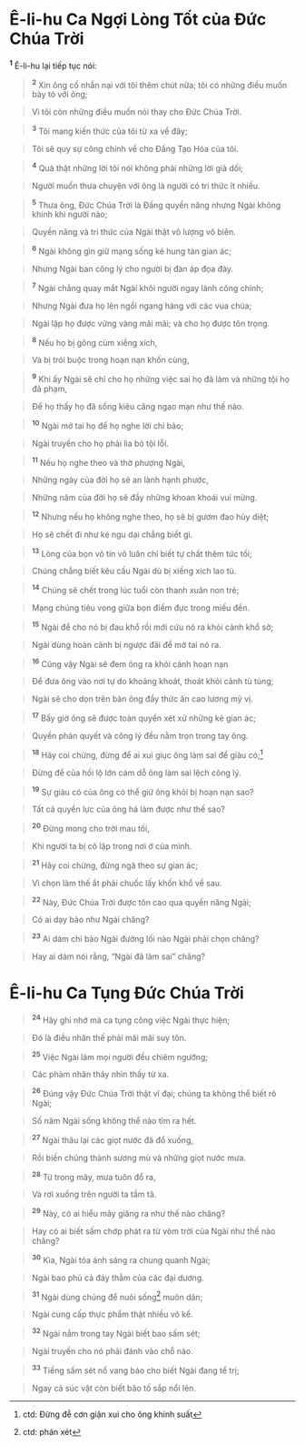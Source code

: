 # Ê-li-hu Ca Ngợi Lòng Tốt của Đức Chúa Trời
<sup><b>1</b></sup> Ê-li-hu lại tiếp tục nói:


> <sup><b>2</b></sup> Xin ông cố nhẫn nại với tôi thêm chút nữa; tôi có những điều muốn bày tỏ với ông;
>


> Vì tôi còn những điều muốn nói thay cho Đức Chúa Trời.
>


> <sup><b>3</b></sup> Tôi mang kiến thức của tôi từ xa về đây;
>


> Tôi sẽ quy sự công chính về cho Đấng Tạo Hóa của tôi.
>


> <sup><b>4</b></sup> Quả thật những lời tôi nói không phải những lời giả dối;
>


> Người muốn thưa chuyện với ông là người có tri thức ít nhiều.
>


> <sup><b>5</b></sup> Thưa ông, Đức Chúa Trời là Đấng quyền năng nhưng Ngài không khinh khi người nào;
>


> Quyền năng và tri thức của Ngài thật vô lượng vô biên.
>


> <sup><b>6</b></sup> Ngài không gìn giữ mạng sống kẻ hung tàn gian ác;
>


> Nhưng Ngài ban công lý cho người bị đàn áp đọa đày.
>


> <sup><b>7</b></sup> Ngài chẳng quay mắt Ngài khỏi người ngay lành công chính;
>


> Nhưng Ngài đưa họ lên ngồi ngang hàng với các vua chúa;
>


> Ngài lập họ được vững vàng mãi mãi; và cho họ được tôn trọng.
>


> <sup><b>8</b></sup> Nếu họ bị gông cùm xiềng xích,
>


> Và bị trói buộc trong hoạn nạn khốn cùng,
>


> <sup><b>9</b></sup> Khi ấy Ngài sẽ chỉ cho họ những việc sai họ đã làm và những tội họ đã phạm,
>


> Để họ thấy họ đã sống kiêu căng ngạo mạn như thế nào.
>


> <sup><b>10</b></sup> Ngài mở tai họ để họ nghe lời chỉ bảo;
>


> Ngài truyền cho họ phải lìa bỏ tội lỗi.
>


> <sup><b>11</b></sup> Nếu họ nghe theo và thờ phượng Ngài,
>


> Những ngày của đời họ sẽ an lành hạnh phước,
>


> Những năm của đời họ sẽ đầy những khoan khoái vui mừng.
>


> <sup><b>12</b></sup> Nhưng nếu họ không nghe theo, họ sẽ bị gươm đao hủy diệt;
>


> Họ sẽ chết đi như kẻ ngu dại chẳng biết gì.
>


> <sup><b>13</b></sup> Lòng của bọn vô tín vô luân chỉ biết tự chất thêm tức tối;
>


> Chúng chẳng biết kêu cầu Ngài dù bị xiềng xích lao tù.
>


> <sup><b>14</b></sup> Chúng sẽ chết trong lúc tuổi còn thanh xuân non trẻ;
>


> Mạng chúng tiêu vong giữa bọn điếm đực trong miếu đền.
>


> <sup><b>15</b></sup> Ngài để cho nó bị đau khổ rồi mới cứu nó ra khỏi cảnh khổ sở;
>


> Ngài dùng hoàn cảnh bị ngược đãi để mở tai nó ra.
>


> <sup><b>16</b></sup> Cũng vậy Ngài sẽ đem ông ra khỏi cảnh hoạn nạn
>


> Để đưa ông vào nơi tự do khoảng khoát, thoát khỏi cảnh tù túng;
>


> Ngài sẽ cho dọn trên bàn ông đầy thức ăn cao lương mỹ vị.
>


> <sup><b>17</b></sup> Bấy giờ ông sẽ được toàn quyền xét xử những kẻ gian ác;
>


> Quyền phán quyết và công lý đều nằm trọn trong tay ông.
>


> <sup><b>18</b></sup> Hãy coi chừng, đừng để ai xui giục ông làm sai để giàu có;[^1]
>


> Đừng để của hối lộ lớn cám dỗ ông làm sai lệch công lý.
>


> <sup><b>19</b></sup> Sự giàu có của ông có thể giữ ông khỏi bị hoạn nạn sao?
>


> Tất cả quyền lực của ông há làm được như thế sao?
>


> <sup><b>20</b></sup> Đừng mong cho trời mau tối,
>


> Khi người ta bị cô lập trong nơi ở của mình.
>


> <sup><b>21</b></sup> Hãy coi chừng, đừng ngã theo sự gian ác;
>


> Vì chọn làm thế ắt phải chuốc lấy khốn khổ về sau.
>


> <sup><b>22</b></sup> Này, Đức Chúa Trời được tôn cao qua quyền năng Ngài;
>


> Có ai dạy bảo như Ngài chăng?
>


> <sup><b>23</b></sup> Ai dám chỉ bảo Ngài đường lối nào Ngài phải chọn chăng?
>


> Hay ai dám nói rằng, “Ngài đã làm sai” chăng?
>


# Ê-li-hu Ca Tụng Đức Chúa Trời

> <sup><b>24</b></sup> Hãy ghi nhớ mà ca tụng công việc Ngài thực hiện;
>


> Đó là điều nhân thế phải mãi mãi suy tôn.
>


> <sup><b>25</b></sup> Việc Ngài làm mọi người đều chiêm ngưỡng;
>


> Các phàm nhân thảy nhìn thấy từ xa.
>


> <sup><b>26</b></sup> Đúng vậy Đức Chúa Trời thật vĩ đại; chúng ta không thể biết rõ Ngài;
>


> Số năm Ngài sống không thể nào tìm ra hết.
>


> <sup><b>27</b></sup> Ngài thâu lại các giọt nước đã đổ xuống,
>


> Rồi biến chúng thành sương mù và những giọt nước mưa.
>


> <sup><b>28</b></sup> Từ trong mây, mưa tuôn đổ ra,
>


> Và rơi xuống trên người ta tầm tã.
>


> <sup><b>29</b></sup> Này, có ai hiểu mây giăng ra như thế nào chăng?
>


> Hay có ai biết sấm chớp phát ra từ vòm trời của Ngài như thế nào chăng?
>


> <sup><b>30</b></sup> Kìa, Ngài tỏa ánh sáng ra chung quanh Ngài;
>


> Ngài bao phủ cả đáy thẳm của các đại dương.
>


> <sup><b>31</b></sup> Ngài dùng chúng để nuôi sống[^2] muôn dân;
>


> Ngài cung cấp thực phẩm thật nhiều vô kể.
>


> <sup><b>32</b></sup> Ngài nắm trong tay Ngài biết bao sấm sét;
>


> Ngài truyền cho nó phải đánh vào chỗ nào.
>


> <sup><b>33</b></sup> Tiếng sấm sét nổ vang báo cho biết Ngài đang tể trị;
>


> Ngay cả súc vật còn biết bão tố sắp nổi lên.
>

[^1]: ctd: Đừng đễ cơn giận xui cho ông khinh suất
[^2]: ctd: phán xét